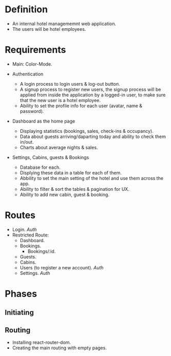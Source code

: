 # Definition

- An internal hotel managememnt web application.
- The users will be hotel employees.

# Requirements

- Main: Color-Mode.

- Authentication

  - A login process to login users & log-out button.
  - A signup process to register new users, the signup process will be applied from inside the application by a logged-in user, to make sure that the new user is a hotel employee.
  - Ability to set the profile info for each user (avatar, name & password).

- Dashboard as the home page

  - Displaying statistics (bookings, sales, check-ins & occupancy).
  - Data about guests arriving/daparting today and ability to check them in/out.
  - Charts about average nights & sales.

- Settings, Cabins, guests & Bookings
  - Database for each.
  - Displying these data in a table for each of them.
  - Abbility to set the main setting of the hotel and use them across the app.
  - Ability to filter & sort the tables & pagination for UX.
  - Ability to add new cabin, guest & booking.

# Routes

- Login. _Auth_
- Restricted Route:
  - Dashboard.
  - Bookings.
    - Bookings/:id.
  - Guests.
  - Cabins.
  - Users (to register a new account). _Auth_
  - Settings. _Auth_

# Phases

## Initiating

## Routing

- Installing react-router-dom.
- Creating the main routing with empty pages.
